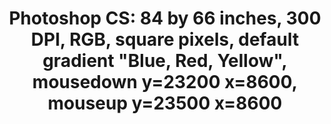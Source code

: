 ---
inv_num: 2011-112
add_credit:
url: 2011-112-photoshop-cs
title: 'Photoshop CS: 84 by 66 inches, 300 DPI, RGB, square pixels, default gradient
  "Blue, Red, Yellow", mousedown y=23200 x=8600, mouseup y=23500 x=8600'
year: '2011'
display_year: '2011'
medium: Chromogenic print
dims: 84 x 66 inches
pitch:
ps:
live_url:
youtube:
related_code:
subheading:
download:
commission:
layout: things-i-made
---